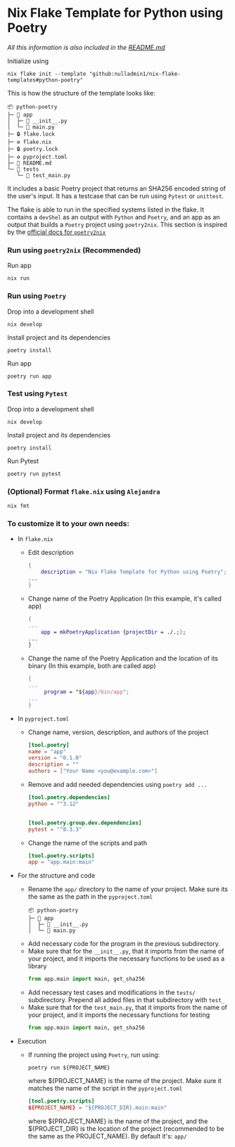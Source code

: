# Nix Flake Template for Python using Poetry

*All this information is also included in the [README.md](../README.md)*


Initialize using
```shell  
nix flake init --template "github:nulladmin1/nix-flake-templates#python-poetry"
```

This is how the structure of the template looks like:
```
📦 python-poetry
├─ 📁 app
│  ├─ 🐍 __init__.py
│  └─ 🐍 main.py
├─ 🔒 flake.lock
├─ ⚙️ flake.nix
├─ 🔒 poetry.lock
├─ ⚙️ pyproject.toml
├─ 📃 README.md
└─ 📁 tests
   └─ 🐍 test_main.py
 ```
 
 It includes a basic Poetry project that returns an SHA256 encoded string of the user's input. It has a testcase that can be run using ```Pytest``` or ```unittest```.
 
 The flake is able to run in the specified systems listed in the flake. It contains a ```devShel``` as an output with ```Python``` and ```Poetry```, and an app as an output that builds a ```Poetry``` project using ```poetry2nix```. This section is inspired by the [official docs for ```poetry2nix```](https://github.com/nix-community/poetry2nix)

### Run using ```poetry2nix``` (Recommended)

Run app
```shell
nix run
```
 
 ### Run using ```Poetry```
 
Drop into a development shell
 ```shell
 nix develop
 ```

Install project and its dependencies
```shell
poetry install
```

Run app
```shell
poetry run app
```

### Test using ```Pytest```

Drop into a development shell
```shell
nix develop
```

Install project and its dependencies
```shell
poetry install
```

Run Pytest
```shell
poetry run pytest
```

### (Optional) Format ```flake.nix``` using ```Alejandra```
```shelll
nix fmt
```


### To customize it to your own needs:

* In ```flake.nix```
	* Edit description
		```nix
		{
			description = "Nix Flake Template for Python using Poetry";
		...
		}	
		```
	* Change name of the Poetry Application (In this example, it's called app)
		```nix
		{
		...
			app = mkPoetryApplication {projectDir = ./.;};
		...
		}
		```
	* Change the name of the Poetry Application and the location of its binary (In this example, both are called app)
		```nix
		{
		...		
			 program = "${app}/bin/app";
		...	
		}
		```
* In ```pyproject.toml```
	* Change name, version, description, and authors of the project
		```toml
		[tool.poetry]
		name = "app"
		version = "0.1.0"
		description = ""
		authors = ["Your Name <you@example.com>"]
		```
	* Remove and add needed dependencies using ```poetry add ...```
		```toml		
		[tool.poetry.dependencies]
		python = "^3.12"
		
		
		[tool.poetry.group.dev.dependencies]
		pytest = "^8.3.3"
		```
	* Change the name of the scripts and path
		```toml
		[tool.poetry.scripts]
		app = "app.main:main"
		```
* For the structure and code
	* Rename the ```app/``` directory to the name of your project. Make sure its the same as the path in the ```pyproject.toml```
		```shell
		📦 python-poetry
		├─ 📁 app
		│  ├─ 🐍 __init__.py
		│  └─ 🐍 main.py
		```
	* Add necessary code for the program in the previous subdirectory. 
	* Make sure that for the ```__init__.py```, that it imports from the name of your project, and it imports the necessary functions to be used as a library
		```python
		from app.main import main, get_sha256
		```
	* Add necessary test cases and modifications in the ```tests/``` subdirectory. Prepend all added files in that subdirectory with ```test_```
	* Make sure that for the ```test_main.py```, that it imports from the name of your project, and it imports the necessary functions for testing
		```python
		from app.main import main, get_sha256
		```
	
* Execution
	* If running the project using ```Poetry```, run using:
		```shell
		poetry run ${PROJECT_NAME}
		```
		where ${PROJECT_NAME} is the name of the project. Make sure it matches the name of the script in the ```pyproject.toml```
		```toml
		[tool.poetry.scripts]
		${PROJECT_NAME} = "${PROJECT_DIR}.main:main"
		```
		where ${PROJECT_NAME} is the name of the project, and the ${PROJECT_DIR} is the location of the project (recommended to be the same as the PROJECT_NAME). By default it's: ```app/```